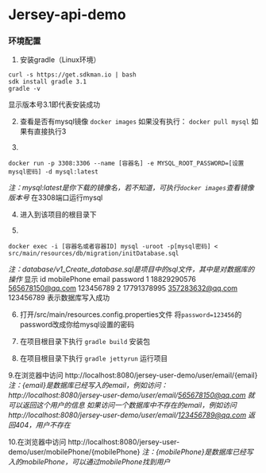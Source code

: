 # Jersey-api-demo
### 环境配置 
1. 安装gradle（Linux环境）
```
curl -s https://get.sdkman.io | bash
sdk install gradle 3.1
gradle -v
```
显示版本号3.1即代表安装成功

2. 查看是否有mysql镜像
`docker images`
如果没有执行： 
`docker pull mysql`
如果有直接执行3

3. 
```
docker run -p 3308:3306 --name [容器名] -e MYSQL_ROOT_PASSWORD=[设置mysql密码] -d mysql:latest
````
*注：mysql:latest是你下载的镜像名，若不知道，可执行`docker images`查看镜像版本号*
在3308端口运行mysql

4. 进入到该项目的根目录下

5. 
```
docker exec -i [容器名或者容器ID] mysql -uroot -p[mysql密码] < src/main/resources/db/migration/initDatabase.sql
```
*注：database/v1_Create_database.sql是项目中的sql文件，其中是对数据库的操作*
显示
id	mobilePhone	email	password
1	18829290576	565678150@qq.com	123456789
2	17791378995	357283632@qq.com	123456789
表示数据库写入成功

6. 打开/src/main/resources.config.properties文件
将`password=123456`的password改成你给mysql设置的密码

7. 在项目根目录下执行
`gradle build` 
安装包

8. 在项目根目录下执行
`gradle jettyrun` 
运行项目

9.在浏览器中访问 http://localhost:8080/jersey-user-demo/user/email/{email} 
*注：{email}是数据库已经写入的email，例如访问：http://localhost:8080/jersey-user-demo/user/email/565678150@qq.com  就可以返回这个用户的信息*
*如果访问一个数据库中不存在的email，例如访问http://localhost:8080/jersey-user-demo/user/email/123456789@qq.com  返回404，用户不存在*

10.在浏览器中访问 http://localhost:8080/jersey-user-demo/user/mobilePhone/{mobilePhone}
*注：{mobilePhone}是数据库已经写入的mobilePhone，可以通过mobilePhone找到用户*
